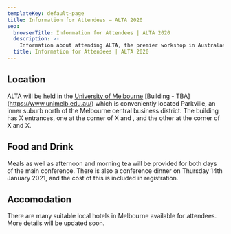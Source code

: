 ```yaml
---
templateKey: default-page
title: Information for Attendees – ALTA 2020
seo:
  browserTitle: Information for Attendees | ALTA 2020
  description: >-
    Information about attending ALTA, the premier workshop in Australasia for sharing research in Natural Language Processing and Computational Lingustics. 
  title: Information for Attendees | ALTA 2020
---
```


## Location

ALTA will be held in the [University of Melbourne](https://www.unimelb.edu.au/) [Building - TBA] (https://www.unimelb.edu.au/) which is conveniently located Parkville, an inner suburb north of the Melbourne central business district. The building has X  entrances, one at the corner of X and , and the other at the corner of X and X.

## Food and Drink

Meals as well as afternoon and morning tea will be provided for both days of the main conference. There is also a conference dinner on Thursday 14th January 2021, and the cost of this is included in registration. 

## Accomodation

There are many suitable local hotels in Melbourne available for attendees. More details will be updated soon.

